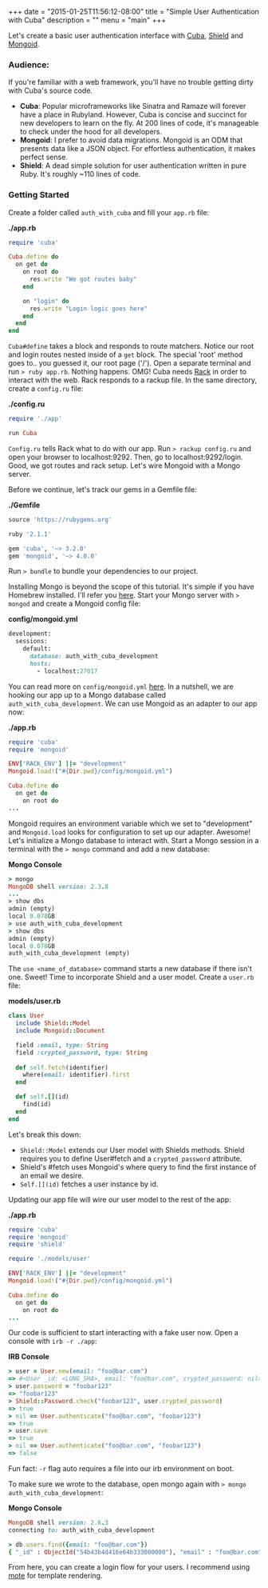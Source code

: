 +++
date = "2015-01-25T11:56:12-08:00"
title = "Simple User Authentication with Cuba"
description = ""
menu = "main"
+++

Let's create a basic user authentication interface with [Cuba](https://github.com/soveran/cuba), [Shield](https://github.com/cyx/shield) and [Mongoid](https://github.com/mongoid/mongoid).

### Audience:
If you're familiar with a web framework, you'll have no trouble getting dirty with Cuba's source code.

- **Cuba**: Popular microframeworks like Sinatra and Ramaze will forever have a place in Rubyland. However, Cuba is concise and succinct for new developers to learn on the fly. At 200 lines of code, it's manageable to check under the hood for all developers.
- **Mongoid**: I prefer to avoid data migrations. Mongoid is an ODM that presents data like a JSON object. For effortless authentication, it makes perfect sense.
- **Shield**: A dead simple solution for user authentication written in pure Ruby. It's roughly ~110 lines of code.

### Getting Started
Create a folder called `auth_with_cuba` and fill your `app.rb` file:

**./app.rb**
```ruby
require 'cuba'

Cuba.define do
  on get do
    on root do
      res.write "We got routes baby"
    end

    on "login" do
      res.write "Login logic goes here"
    end
  end
end
```

`Cuba#define` takes a block and responds to route matchers. Notice our root and login routes nested inside of a `get` block. The special 'root' method goes to.. you guessed it, our root page ('/'). Open a separate terminal and run `> ruby app.rb`. Nothing happens. OMG! Cuba needs [Rack](http://rack.github.io/) in order to interact with the web. Rack responds to a rackup file. In the same directory, create a `config.ru` file: 

**./config.ru**
```ruby
require './app'

run Cuba
```

`Config.ru` tells Rack what to do with our app. Run `> rackup config.ru` and open your browser to localhost:9292. Then, go to localhost:9292/login. Good, we got routes and rack setup. Let's wire Mongoid with a Mongo server.

Before we continue, let's track our gems in a Gemfile file:

**./Gemfile**
```ruby
source 'https://rubygems.org'

ruby '2.1.1'

gem 'cuba', '~> 3.2.0'
gem 'mongoid', '~> 4.0.0'
```

Run `> bundle` to bundle your dependencies to our project.

Installing Mongo is beyond the scope of this tutorial. It's simple if you have Homebrew installed. I'll refer you [here](http://docs.mongodb.org/manual/tutorial/install-mongodb-on-os-x/#install-mongodb-with-homebrew). Start your Mongo server with `> mongod` and create a Mongoid config file:

**config/mongoid.yml**
```ruby
development:
  sessions:
    default:
      database: auth_with_cuba_development
      hosts: 
        - localhost:27017
```

You can read more on `config/mongoid.yml` [here](http://mongoid.org/en/mongoid/docs/installation.html). In a nutshell, we are hooking our app up to a Mongo database called `auth_with_cuba_development`. We can use Mongoid as an adapter to our app now:

**./app.rb**
```ruby
require 'cuba'
require 'mongoid'

ENV['RACK_ENV'] ||= "development"
Mongoid.load!("#{Dir.pwd}/config/mongoid.yml")

Cuba.define do
  on get do
    on root do
...
```

Mongoid requires an environment variable which we set to "development" and `Mongoid.load` looks for configuration to set up our adapter. Awesome! Let's initialize a Mongo database to interact with. Start a Mongo session in a terminal with the `> mongo` command and add a new database:

**Mongo Console**
```ruby
> mongo
MongoDB shell version: 2.3.8
...
> show dbs
admin (empty)
local 0.078GB
> use auth_with_cuba_development
> show dbs
admin (empty)
local 0.078GB
auth_with_cuba_development (empty)
```

The `use <name_of_database>` command starts a new database if there isn't one. Sweet! Time to incorporate Shield and a user model. Create a `user.rb` file:

**models/user.rb**
```ruby
class User
  include Shield::Model
  include Mongoid::Document

  field :email, type: String
  field :crypted_password, type: String
  
  def self.fetch(identifier)
    where(email: identifier).first
  end

  def self.[](id)
    find(id)
  end
end
```

Let's break this down:

- `Shield::Model` extends our User model with Shields methods. Shield requires you to define User#fetch and a `crypted_password` attribute.
- Shield's #fetch uses Mongoid's where query to find the first instance of an email we desire.
- `Self.[](id)` fetches a user instance by id.

Updating our app file will wire our user model to the rest of the app:

**./app.rb**
```ruby
require 'cuba'
require 'mongoid'
require 'shield'

require './models/user'

ENV['RACK_ENV'] ||= "development"
Mongoid.load!("#{Dir.pwd}/config/mongoid.yml")

Cuba.define do
  on get do
    on root do
...
```

Our code is sufficient to start interacting with a fake user now. Open a console with `irb -r ./app`:

**IRB Console**
```ruby
> user = User.new(email: "foo@bar.com")
=> #<User _id: <LONG_SHA>, email: "foo@bar.com", crypted_password: nil>
> user.password = "foobar123"
=> "foobar123"
> Shield::Password.check("foobar123", user.crypted_password)
=> true 
> nil == User.authenticate("foo@bar.com", "foobar123")
=> true
> user.save
=> true
> nil == User.authenticate("foo@bar.com", "foobar123")
=> false
```

Fun fact: `-r` flag auto requires a file into our irb environment on boot.

To make sure we wrote to the database, open mongo again with `> mongo auth_with_cuba_development`:

**Mongo Console**
```ruby
MongoDB shell version: 2.6.3
connecting to: auth_with_cuba_development

> db.users.find({email: "foo@bar.com"})
{ "_id" : ObjectId("54b43b4d416e64b333000000"), "email" : "foo@bar.com", "crypted_password" : "900923b82a97febe274" }
```

From here, you can create a login flow for your users. I recommend using [mote](https://github.com/soveran/mote) for template rendering.

